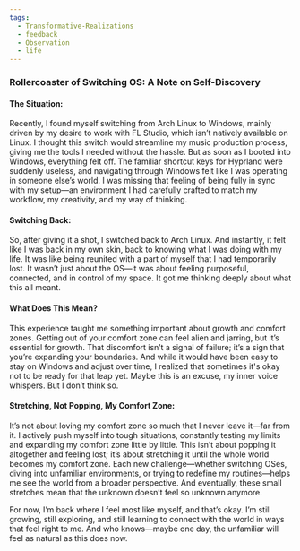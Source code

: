 ```yaml
---
tags:
  - Transformative-Realizations
  - feedback
  - Observation
  - life
---
```


### **Rollercoaster of Switching OS: A Note on Self-Discovery**

#### **The Situation:**
Recently, I found myself switching from Arch Linux to Windows, mainly driven by my desire to work with FL Studio, which isn’t natively available on Linux. I thought this switch would streamline my music production process, giving me the tools I needed without the hassle. But as soon as I booted into Windows, everything felt off. The familiar shortcut keys for Hyprland were suddenly useless, and navigating through Windows felt like I was operating in someone else’s world. I was missing that feeling of being fully in sync with my setup—an environment I had carefully crafted to match my workflow, my creativity, and my way of thinking.

#### **Switching Back:**
So, after giving it a shot, I switched back to Arch Linux. And instantly, it felt like I was back in my own skin, back to knowing what I was doing with my life. It was like being reunited with a part of myself that I had temporarily lost. It wasn’t just about the OS—it was about feeling purposeful, connected, and in control of my space. It got me thinking deeply about what this all meant.

#### **What Does This Mean?**
This experience taught me something important about growth and comfort zones. Getting out of your comfort zone can feel alien and jarring, but it’s essential for growth. That discomfort isn’t a signal of failure; it’s a sign that you’re expanding your boundaries. And while it would have been easy to stay on Windows and adjust over time, I realized that sometimes it's okay not to be ready for that leap yet. Maybe this is an excuse, my inner voice whispers. But I don’t think so.

#### **Stretching, Not Popping, My Comfort Zone:**
It’s not about loving my comfort zone so much that I never leave it—far from it. I actively push myself into tough situations, constantly testing my limits and expanding my comfort zone little by little. This isn’t about popping it altogether and feeling lost; it’s about stretching it until the whole world becomes my comfort zone. Each new challenge—whether switching OSes, diving into unfamiliar environments, or trying to redefine my routines—helps me see the world from a broader perspective. And eventually, these small stretches mean that the unknown doesn’t feel so unknown anymore. 

For now, I’m back where I feel most like myself, and that’s okay. I’m still growing, still exploring, and still learning to connect with the world in ways that feel right to me. And who knows—maybe one day, the unfamiliar will feel as natural as this does now.